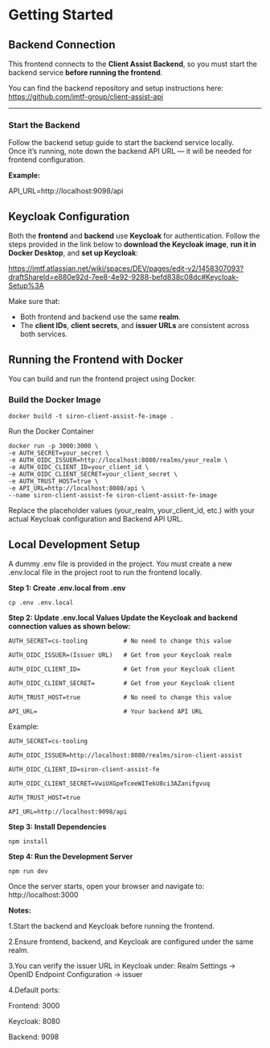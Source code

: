 # Getting Started

## Backend Connection

This frontend connects to the **Client Assist Backend**, so you must start the backend service **before running the frontend**.

You can find the backend repository and setup instructions here:  
https://github.com/imtf-group/client-assist-api

---

### Start the Backend

Follow the backend setup guide to start the backend service locally.  
Once it’s running, note down the backend API URL — it will be needed for frontend configuration.

**Example:**

API_URL=http://localhost:9098/api

## Keycloak Configuration

Both the **frontend** and **backend** use **Keycloak** for authentication. Follow the steps provided in the link below to **download the Keycloak image**, **run it in Docker Desktop**, and **set up Keycloak**:

https://imtf.atlassian.net/wiki/spaces/DEV/pages/edit-v2/1458307093?draftShareId=e880e92d-7ee8-4e92-9288-befd838c08dc#Keycloak-Setup%3A

Make sure that:
- Both frontend and backend use the same **realm**.
- The **client IDs**, **client secrets**, and **issuer URLs** are consistent across both services.

## Running the Frontend with Docker

You can build and run the frontend project using Docker.

### Build the Docker Image
```
docker build -t siron-client-assist-fe-image .
```

Run the Docker Container
```
docker run -p 3000:3000 \
-e AUTH_SECRET=your_secret \
-e AUTH_OIDC_ISSUER=http://localhost:8080/realms/your_realm \
-e AUTH_OIDC_CLIENT_ID=your_client_id \
-e AUTH_OIDC_CLIENT_SECRET=your_client_secret \
-e AUTH_TRUST_HOST=true \
-e API_URL=http://localhost:8080/api \
--name siron-client-assist-fe siron-client-assist-fe-image
```

Replace the placeholder values (your_realm, your_client_id, etc.) with your actual Keycloak configuration and Backend API URL.

## Local Development Setup
A dummy .env file is provided in the project. You must create a new .env.local file in the project root to run the frontend locally.

**Step 1: Create .env.local from .env**
```
cp .env .env.local
```
**Step 2: Update .env.local Values
Update the Keycloak and backend connection values as shown below:**

```
AUTH_SECRET=cs-tooling          # No need to change this value

AUTH_OIDC_ISSUER=(Issuer URL)   # Get from your Keycloak realm

AUTH_OIDC_CLIENT_ID=            # Get from your Keycloak client

AUTH_OIDC_CLIENT_SECRET=        # Get from your Keycloak client

AUTH_TRUST_HOST=true            # No need to change this value

API_URL=                        # Your backend API URL
```
Example:
```
AUTH_SECRET=cs-tooling

AUTH_OIDC_ISSUER=http://localhost:8080/realms/siron-client-assist

AUTH_OIDC_CLIENT_ID=siron-client-assist-fe

AUTH_OIDC_CLIENT_SECRET=VwiUXGpeTceeWITekU8ci3AZanifgvuq

AUTH_TRUST_HOST=true

API_URL=http://localhost:9098/api
```

**Step 3: Install Dependencies**
```
npm install
```

**Step 4: Run the Development Server**
```
npm run dev
```

Once the server starts, open your browser and navigate to:
http://localhost:3000

**Notes:**

1.Start the backend and Keycloak before running the frontend.

2.Ensure frontend, backend, and Keycloak are configured under the same realm.

3.You can verify the issuer URL in Keycloak under:
Realm Settings → OpenID Endpoint Configuration → issuer

4.Default ports:

 Frontend: 3000

Keycloak: 8080

Backend: 9098
